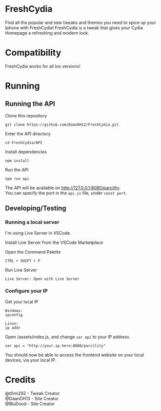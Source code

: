 # FreshCydia

Find all the popular and new tweaks and themes you need to spice up your Iphone with FreshCydia! FreshCydia is a tweak that gives your Cydia Homepage a refreshing and modern look.

# Compatibility 

FreshCydia works for all Ios versions!

# Running
## Running the API

Clone this repository
```
git clone https://github.com/DaanDH12/FreshCydia.git
```
Enter the API directory
```
cd FreshCydia/API
```

Install dependencies
```
npm install
```

Run the API
```
npm run api
```

The API will be available on <http://127.0.0.1:8080/parcility>.
<br>
You can specify the port in the `api.js` file, under `const port`.

## Developing/Testing
### Running a local server
I'm using Live Server in VSCode.

Install Live Server from the VSCode Marketplace

Open the Command Palette
```
CTRL + SHIFT + P
```

Run Live Server
```
Live Server: Open with Live Server
```

### Configure your IP
Get your local IP
```
Windows:
ipconfig

Linux:
ip addr
```

Open /assets/index.js, and change `var api` to your IP address
```
var api = "http://your.ip.here:8080/parcility"
```

You should now be able to access the frontend website on your local devices, via your local IP.

# Credits 

@t0mi292 - Tweak Creator <br>
@DaanDH13 - Site Creator <br>
@BluDood - Site Creator <br>


